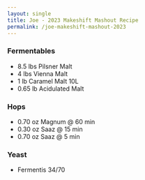 ```yaml
---
layout: single
title: Joe - 2023 Makeshift Mashout Recipe
permalink: /joe-makeshift-mashout-2023
---
```



### Fermentables
- 8.5 lbs Pilsner Malt
- 4 lbs Vienna Malt
- 1 lb Caramel Malt 10L
- 0.65 lb Acidulated Malt

### Hops
- 0.70 oz Magnum @ 60 min
- 0.30 oz Saaz @ 15 min
- 0.70 oz Saaz @ 5 min

### Yeast
- Fermentis 34/70